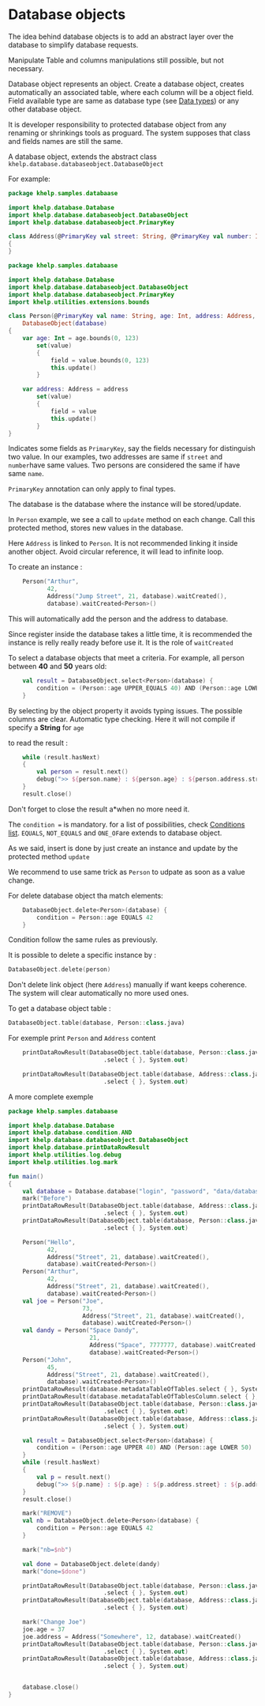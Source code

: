 # Database objects

The idea behind database objects is to add an abstract layer over the database to simplify database requests.

Manipulate Table and columns manipulations still possible, but not necessary.

Database object represents an object. 
Create a database object, creates automatically an associated table, where each column will be a object field.
Field available type are same as database type (see [Data types](ColumnsAndTable.md#data-types)) or any other database object.

It is developer responsibility to protected database object from any renaming or shrinkings tools as proguard. 
The system supposes that class and fields names are still the same. 

A database object, extends the abstract class `khelp.database.databaseobject.DatabaseObject`

For example:

```kotlin
package khelp.samples.databaase

import khelp.database.Database
import khelp.database.databaseobject.DatabaseObject
import khelp.database.databaseobject.PrimaryKey

class Address(@PrimaryKey val street: String, @PrimaryKey val number: Int, database: Database) : DatabaseObject(database)
{
}
```

```kotlin
package khelp.samples.databaase

import khelp.database.Database
import khelp.database.databaseobject.DatabaseObject
import khelp.database.databaseobject.PrimaryKey
import khelp.utilities.extensions.bounds

class Person(@PrimaryKey val name: String, age: Int, address: Address, database: Database) :
    DatabaseObject(database)
{
    var age: Int = age.bounds(0, 123)
        set(value)
        {
            field = value.bounds(0, 123)
            this.update()
        }

    var address: Address = address
        set(value)
        {
            field = value
            this.update()
        }
}
```

Indicates some fields as `PrimaryKey`, say the fields necessary for distinguish two value.
In our examples, two addresses are same if `street` and `number`have same values.
Two persons are considered the same if have same `name`.

`PrimaryKey` annotation can only apply to final types. 

The database is the database where the instance will be stored/update.

In `Person` example, we see a call to `update` method on each change.
Call this protected method, stores new values in the database.

Here `Address` is linked to `Person`. It is not recommended linking it inside another object.
Avoid circular reference, it will lead to infinite loop.

To create an instance :

```kotlin
    Person("Arthur",
           42,
           Address("Jump Street", 21, database).waitCreated(),
           database).waitCreated<Person>()

```

This will automatically add the person and the address to database.

Since register inside the database takes a little time, it is recommended the instance is relly really ready before use it.
It is the role of `waitCreated`

To select a database objects that meet a criteria. For example, all person between **40** and **50** years old:

```kotlin
    val result = DatabaseObject.select<Person>(database) {
        condition = (Person::age UPPER_EQUALS 40) AND (Person::age LOWER 50)
    }
```

By selecting by the object property it avoids typing issues.
The possible columns are clear.
Automatic type checking. Here it will not compile if specify a **String** for `age`

to read the result :
```kotlin
    while (result.hasNext)
    {
        val person = result.next()
        debug(">> ${person.name} : ${person.age} : ${person.address.street} : ${person.address.number}")
    }
    result.close()
```

Don't forget to close the result a*when no more need it.

The `condition =` is mandatory. for a list of possibilities, check [Conditions list](WhereAndConditions.md#conditions-list).
`EQUALS`, `NOT_EQUALS` and `ONE_OF`are extends to database object.

As we said, insert is done by just create an instance and update by the protected method `update`

We recommend to use same trick as `Person` to udpate as soon as a value change.

For delete database object tha match elements:

```kotlin
    DatabaseObject.delete<Person>(database) {
        condition = Person::age EQUALS 42
    }
```

Condition follow the same rules as previously.

It is possible to delete a specific instance by :

```kotlin
DatabaseObject.delete(person)
```

Don't delete link object (here `Address`) manually if want keeps coherence. The system will clear automatically no more used ones.

To get a database object table :
```kotlin
DatabaseObject.table(database, Person::class.java)
```

For exemple print `Person` and `Address` content
```kotlin
    printDataRowResult(DatabaseObject.table(database, Person::class.java)
                           .select { }, System.out)

    printDataRowResult(DatabaseObject.table(database, Address::class.java)
                           .select { }, System.out)
```

A more complete exemple
```kotlin
package khelp.samples.databaase

import khelp.database.Database
import khelp.database.condition.AND
import khelp.database.databaseobject.DatabaseObject
import khelp.database.printDataRowResult
import khelp.utilities.log.debug
import khelp.utilities.log.mark

fun main()
{
    val database = Database.database("login", "password", "data/database_object/database")
    mark("Before")
    printDataRowResult(DatabaseObject.table(database, Address::class.java)
                           .select { }, System.out)
    printDataRowResult(DatabaseObject.table(database, Person::class.java)
                           .select { }, System.out)

    Person("Hello",
           42,
           Address("Street", 21, database).waitCreated(),
           database).waitCreated<Person>()
    Person("Arthur",
           42,
           Address("Street", 21, database).waitCreated(),
           database).waitCreated<Person>()
    val joe = Person("Joe",
                     73,
                     Address("Street", 21, database).waitCreated(),
                     database).waitCreated<Person>()
    val dandy = Person("Space Dandy",
                       21,
                       Address("Space", 7777777, database).waitCreated(),
                       database).waitCreated<Person>()
    Person("John",
           45,
           Address("Street", 21, database).waitCreated(),
           database).waitCreated<Person>()
    printDataRowResult(database.metadataTableOfTables.select { }, System.out)
    printDataRowResult(database.metadataTableOfTablesColumn.select { }, System.out)
    printDataRowResult(DatabaseObject.table(database, Person::class.java)
                           .select { }, System.out)
    printDataRowResult(DatabaseObject.table(database, Address::class.java)
                           .select { }, System.out)

    val result = DatabaseObject.select<Person>(database) {
        condition = (Person::age UPPER 40) AND (Person::age LOWER 50)
    }
    while (result.hasNext)
    {
        val p = result.next()
        debug(">> ${p.name} : ${p.age} : ${p.address.street} : ${p.address.number}")
    }
    result.close()

    mark("REMOVE")
    val nb = DatabaseObject.delete<Person>(database) {
        condition = Person::age EQUALS 42
    }

    mark("nb=$nb")

    val done = DatabaseObject.delete(dandy)
    mark("done=$done")

    printDataRowResult(DatabaseObject.table(database, Person::class.java)
                           .select { }, System.out)
    printDataRowResult(DatabaseObject.table(database, Address::class.java)
                           .select { }, System.out)

    mark("Change Joe")
    joe.age = 37
    joe.address = Address("Somewhere", 12, database).waitCreated()
    printDataRowResult(DatabaseObject.table(database, Person::class.java)
                           .select { }, System.out)
    printDataRowResult(DatabaseObject.table(database, Address::class.java)
                           .select { }, System.out)


    database.close()
}
```

